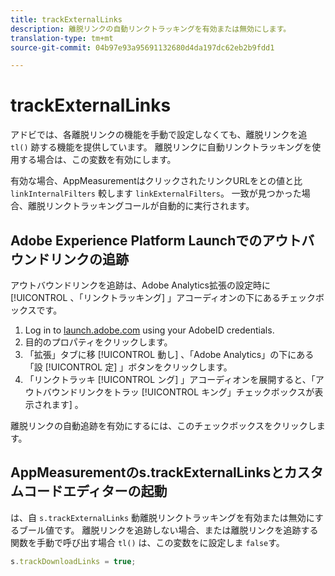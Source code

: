 ```yaml
---
title: trackExternalLinks
description: 離脱リンクの自動リンクトラッキングを有効または無効にします。
translation-type: tm+mt
source-git-commit: 04b97e93a95691132680d4da197dc62eb2b9fdd1

---
```



# trackExternalLinks

アドビでは、各離脱リンクの機能を手動で設定しなくても、離脱リンクを追 `tl()` 跡する機能を提供しています。 離脱リンクに自動リンクトラッキングを使用する場合は、この変数を有効にします。

有効な場合、AppMeasurementはクリックされたリンクURLをとの値と比 `linkInternalFilters` 較します `linkExternalFilters`。 一致が見つかった場合、離脱リンクトラッキングコールが自動的に実行されます。

## Adobe Experience Platform Launchでのアウトバウンドリンクの追跡

アウトバウンドリンクを追跡は、Adobe Analytics拡張の設定時に [!UICONTROL 、「リンクトラッキング] 」アコーディオンの下にあるチェックボックスです。

1. Log in to [launch.adobe.com](https://launch.adobe.com) using your AdobeID credentials.
2. 目的のプロパティをクリックします。
3. 「拡張」タブに移 [!UICONTROL 動し] 、「Adobe Analytics」の下にある「設 [!UICONTROL 定] 」ボタンをクリックします。
4. 「リンクトラッキ [!UICONTROL ング] 」アコーディオンを展開すると、「アウトバウンドリンクをトラッ [!UICONTROL キング」チェックボックスが表示されます] 。

離脱リンクの自動追跡を有効にするには、このチェックボックスをクリックします。

## AppMeasurementのs.trackExternalLinksとカスタムコードエディターの起動

は、自 `s.trackExternalLinks` 動離脱リンクトラッキングを有効または無効にするブール値です。 離脱リンクを追跡しない場合、または離脱リンクを追跡する関数を手動で呼び出す場合 `tl()` は、この変数をに設定しま `false`す。

```js
s.trackDownloadLinks = true;
```
